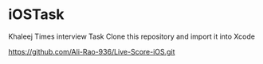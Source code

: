 # iOSTask
Khaleej Times interview Task
Clone this repository and import it into Xcode

https://github.com/Ali-Rao-936/Live-Score-iOS.git
